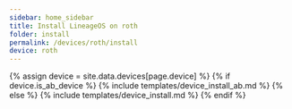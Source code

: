 ```yaml
---
sidebar: home_sidebar
title: Install LineageOS on roth
folder: install
permalink: /devices/roth/install
device: roth
---
```

{% assign device = site.data.devices[page.device] %}
{% if device.is_ab_device %}
{% include templates/device_install_ab.md %}
{% else %}
{% include templates/device_install.md %}
{% endif %}
